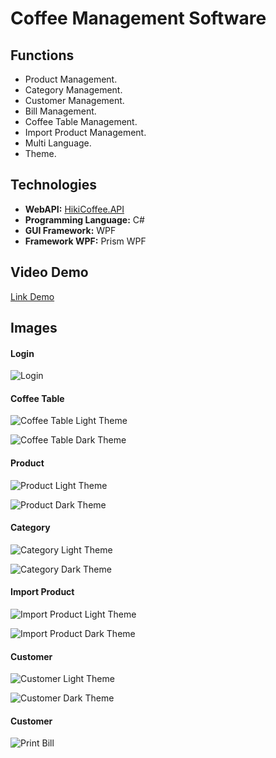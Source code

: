 # Coffee Management Software



## Functions

* Product Management.
* Category Management.
* Customer Management.
* Bill Management.
* Coffee Table Management.
* Import Product Management.
* Multi Language.
* Theme.

## Technologies

* **WebAPI:** [HikiCoffee.API](https://github.com/quangbdhz/HikiCoffee.API)
* **Programming Language:** C#
* **GUI Framework:** WPF
* **Framework WPF:** Prism WPF

## Video Demo

[Link Demo](https://www.youtube.com/watch?v=LvtGNmnr-1g)

## Images

#### Login

![Login](https://user-images.githubusercontent.com/81171112/176134910-ac40a441-a5c4-4e71-9e16-a71f74f84d2e.jpg)

#### Coffee Table

![Coffee Table Light Theme](https://user-images.githubusercontent.com/81171112/176134913-2ec724c8-8f88-4b3d-959d-535eb36bd1fe.jpg)

![Coffee Table Dark Theme](https://user-images.githubusercontent.com/81171112/176134918-de815b4c-8164-4cf8-9456-e2f923ac7cde.jpg)

#### Product

![Product Light Theme](https://user-images.githubusercontent.com/81171112/176134922-1aa0eca9-5ff2-4d77-9be5-be926b001661.jpg)

![Product Dark Theme](https://user-images.githubusercontent.com/81171112/176134927-fcd04c4f-facc-4ec3-bc9e-a08b6229682e.jpg)

#### Category

![Category Light Theme](https://user-images.githubusercontent.com/81171112/176134959-5ddcc918-6e4a-4887-8845-669249b8ad05.jpg)

![Category Dark Theme](https://user-images.githubusercontent.com/81171112/176134941-ac197b78-9e29-4d00-9af8-7d43df0b1ef4.jpg)

#### Import Product

![Import Product Light Theme](https://user-images.githubusercontent.com/81171112/176134897-00a26316-c51f-4cb5-a5ff-963259b700d5.jpg)

![Import Product Dark Theme](https://user-images.githubusercontent.com/81171112/176134931-0fd86960-673a-48cc-9c5c-e75d452b210c.jpg)

#### Customer

![Customer Light Theme](https://user-images.githubusercontent.com/81171112/176134897-00a26316-c51f-4cb5-a5ff-963259b700d5.jpg)

![Customer Dark Theme](https://user-images.githubusercontent.com/81171112/176134938-7be12225-7705-425e-9f92-4458e32f9337.jpg)

#### Customer

![Print Bill](https://user-images.githubusercontent.com/81171112/176134905-7357b610-259c-428b-b742-7eeea7c9ebe7.PNG)
